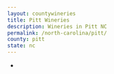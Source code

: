 ```yaml
---
layout: countywineries
title: Pitt Wineries
description: Wineries in Pitt NC
permalink: /north-carolina/pitt/
county: pitt
state: nc
---
```

-
